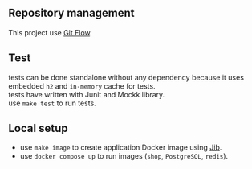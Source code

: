 ## Repository management
This project use [Git Flow](https://www.atlassian.com/git/tutorials/comparing-workflows/gitflow-workflow).

## Test
tests can be done standalone without any dependency because it uses embedded `h2` and `in-memory` cache for tests.
<br>
tests have written with Junit and Mockk library.
<br>
use `make test` to run tests.

## Local setup
- use `make image` to create application Docker image using 
[Jib](https://cloud.google.com/blog/topics/developers-practitioners/comparing-containerization-methods-buildpacks-jib-and-dockerfile).
- use `docker compose up` to run images (`shop`, `PostgreSQL`, `redis`).